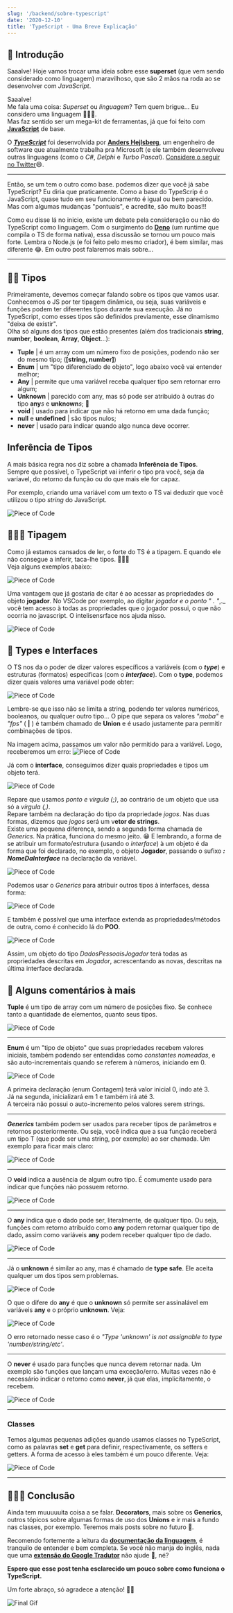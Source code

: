 ```yaml
---
slug: '/backend/sobre-typescript'
date: '2020-12-10'
title: 'TypeScript - Uma Breve Explicação'
---
```


## 🤳 Introdução

Saaalve! Hoje vamos trocar uma ideia sobre esse **superset** (que vem sendo considerado como linguagem) maravilhoso, que são 2 mãos na roda ao se desenvolver com _JavaScript_.

Saaalve!  
Me fala uma coisa: _Superset_ ou _linguagem_? Tem quem brigue... Eu considero uma linguagem 🙅🏽‍♂️.  
Mas faz sentido ser um mega-kit de ferramentas, já que foi feito com [**JavaScript**](https://developer.mozilla.org/pt-BR/docs/Web/JavaScript) de base.

O [_**TypeScript**_](https://www.typescriptlang.org/) foi desenvolvida por [**Anders Hejlsberg**](https://github.com/ahejlsberg), um engenheiro de software que atualmente trabalha pra Microsoft (e ele também desenvolveu outras linguagens (como o _C#_, _Delphi_ e _Turbo Pascal_). [Considere o seguir no Twitter](https://twitter.com/ahejlsberg)😄.

------

Então, se um tem o outro como base. podemos dizer que você já sabe TypeScript? Eu diria que praticamente. Como a base do TypeScrip é o JavaScript, quase tudo em seu funcionamento é igual ou bem parecido. Mas com algumas mudanças "pontuais", e acredite, são muito boas!!!

Como eu disse lá no inicio, existe um debate pela consideração ou não do TypeScript como linguagem. Com o surgimento do [**Deno**](https://deno.land/) (um runtime que compila o TS de forma nativa), essa discussão se tornou um pouco mais forte. Lembra o Node.js (e foi feito pelo mesmo criador), é bem similar, mas diferente 😂. Em outro post falaremos mais sobre...  
  
------  

## 🏋🏽 Tipos  

Primeiramente, devemos começar falando sobre os tipos que vamos usar.
Conhecemos o JS por ter tipagem dinâmica, ou seja, suas variáveis e funções podem ter diferentes tipos durante sua execução. Já no TypeScript, como esses tipos são definidos previamente, esse dinamismo "deixa de existir".  
Olha só alguns dos tipos que estão presentes (além dos tradicionais **string**, **number**, **boolean**, **Array**, **Object**...):  

- **Tuple** | é um array com um número fixo de posições, podendo não ser do mesmo tipo; (**[string, number]**)
- **Enum** | um "tipo diferenciado de objeto", logo abaixo você vai entender melhor;
- **Any** | permite que uma variável receba qualquer tipo sem retornar erro algum;
- **Unknown** | parecido com any, mas só pode ser atribuido à outras do tipo **any**_s_ e **unknown**_s_; 😬
- **void** | usado para indicar que não há retorno em uma dada função;
- **null** e **undefined** | são tipos nulos;
- **never** | usado para indicar quando algo nunca deve ocorrer.  
  
## Inferência de Tipos  
  
A mais básica regra nos diz sobre a chamada **Inferência de Tipos**.  
Sempre que possível, o TypeScript vai inferir o tipo pra você, seja da varíavel, do retorno da função ou do que mais ele for capaz.

Por exemplo, criando uma variável com um texto o TS vai deduzir que você utilizou o tipo _string_ do JavaScript.

![Piece of Code](https://i.imgur.com/1IrdgjL.png)

## 👷🏽‍♂️ Tipagem

Como já estamos cansados de ler, o forte do TS é a tipagem. E quando ele não consegue a inferir, taca-lhe tipos. 👨🏽‍💻  
Veja alguns exemplos abaixo:
 
![Piece of Code](https://i.imgur.com/zvApk88.png)

Uma vantagem que já gostaria de citar é ao acessar as propriedades do objeto **jogador**. No VSCode por exemplo, ao digitar _jogador e o ponto " . "_,._ você tem acesso à todas as propriedades que o jogador possui, o que não ocorria no javascript. O intelisensrface nos ajuda nisso.

![Piece of Code](https://i.imgur.com/wmeuexn.png)

## 🧠 Types e Interfaces

O TS nos da o poder de dizer valores específicos a variáveis (com o _**type**_) e estruturas (formatos) especificas (com o _**interface**_).
Com o **type**, podemos dizer quais valores uma variável pode obter:

![Piece of Code](https://i.imgur.com/GGYxGlG.png)

Lembre-se que isso não se limita a string, podendo ter valores numéricos, booleanos, ou qualquer outro tipo...
O pipe que separa os valores _"moba"_ e _"fps"_ ( **|** ) é também chamado de **Union** e é usado justamente para permitir combinações de tipos.

Na imagem acima, passamos um valor não permitido para a variável. Logo, receberemos um erro:
![Piece of Code](https://i.imgur.com/Tyo36As.png)

Já com o **interface**, conseguimos dizer quais propriedades e tipos um objeto terá.

![Piece of Code](https://i.imgur.com/7KFoIlD.png)

Repare que usamos _ponto e vírgula (;)_, ao contrário de um objeto que usa só a _vírgula (,)_.  
Repare também na declaração do tipo da propriedade _jogos_. Nas duas formas, dizemos que _jogos_ será um v**etor de strings**.  
Existe uma pequena diferença, sendo a segunda forma chamada de _Generics_. Na prática, funciona do mesmo jeito. 😁
E lembrando, a forma de se atribuir um formato/estrutura (usando o _interface_) à um objeto é da forma que foi declarado, no exemplo, o objeto **Jogador**, passando o sufixo _**: NomeDaInterface**_ na declaração da variável.

![Piece of Code](https://i.imgur.com/steqR9Z.png)

Podemos usar o _Generics_ para atribuir outros tipos à interfaces, dessa forma:

![Piece of Code](https://i.imgur.com/YAWyr2T.png)

E também é possível que uma interface extenda as propriedades/métodos de outra, como é conhecido lá do **POO**.

![Piece of Code](https://i.imgur.com/cx5Shzx.png)

Assim, um objeto do tipo _DadosPessoaisJogador_ terá todas as propriedades descritas em _Jogador_, acrescentando as novas, descritas na última interface declarada.  

## 👀 Alguns comentários à mais

**Tuple** é um tipo de array com um número de posições fixo. Se conhece tanto a quantidade de elementos, quanto seus tipos. 

![Piece of Code](https://i.imgur.com/TwR7Qgo.png)

-----

 **Enum** é um "tipo de objeto" que suas propriedades recebem valores iniciais, também podendo ser entendidas como _constantes nomeadas_, e são auto-incrementais quando se referem à números, iniciando em 0.

![Piece of Code](https://i.imgur.com/PrlSfId.png)

A primeira declaração (enum Contagem) terá valor inicial 0, indo até 3.   
Já na segunda, inicializará em 1 e também irá até 3.   
A terceira não possui o auto-incremento pelos valores serem strings.

----

_**Generics**_ também podem ser usados para receber tipos de parâmetros e retornos posteriormente. Ou seja, você indica que a sua função receberá um tipo T (que pode ser uma string, por exemplo) ao ser chamada. Um exemplo para ficar mais claro:

![Piece of Code](https://i.imgur.com/Rkx8nvu.png)

----

O **void** indica a ausência de algum outro tipo. É comumente usado para indicar que funções não possuem retorno.

![Piece of Code](https://i.imgur.com/SXdxH6J.png)

------
O **any** indica que o dado pode ser, literalmente, de qualquer tipo. 
Ou seja, funções com retorno atribuído como **any** podem retornar qualquer tipo de dado, assim como variáveis **any** podem receber qualquer tipo de dado.

![Piece of Code](https://i.imgur.com/P0uuATd.png)

----
Já o **unknown** é similar ao any, mas é chamado de **type safe**. Ele aceita qualquer um dos tipos sem problemas.

![Piece of Code](https://i.imgur.com/klRnFTF.png)

O que o difere do **any** é que o **unknown** só permite ser assinalável em variáveis **any** e o próprio **unknown**. Veja:  

![Piece of Code](https://i.imgur.com/OUB2cVl.png)

O erro retornado nesse caso é o _"Type 'unknown' is not assignable to type 'number/string/etc'_.

-----
O **never** é usado para funções que nunca devem retornar nada. Um exemplo são funções que lançam uma exceção/erro. Muitas vezes não é necessário indicar o retorno como **never**, já que elas, implicitamente, o recebem.

![Piece of Code](https://i.imgur.com/a2pKIsE.png)

---------

### Classes  

Temos algumas pequenas adições quando usamos classes no TypeScript, como as palavras **set** e **get** para definir, respectivamente, os setters e getters. A forma de acesso à eles também é um pouco diferente. Veja:

![Piece of Code](https://i.imgur.com/MPPdbIp.png)


----

## 🏃🏽‍♂️ Conclusão

Ainda tem muuuuuita coisa a se falar. **Decorators**, mais sobre os **Generics**, outros tópicos sobre algumas formas de uso dos **Unions** e ir mais a fundo nas classes, por exemplo. Teremos mais posts sobre no futuro 🤭.

Recomendo fortemente a leitura da [**documentação da linguagem**](https://www.typescriptlang.org/), é tranquilo de entender e bem completa. Se você não manja do inglês, nada que uma [**extensão do Google Tradutor**](https://chrome.google.com/webstore/detail/google-translate/aapbdbdomjkkjkaonfhkkikfgjllcleb?hl=pt) não ajude 😬, né?


**Espero que esse post tenha esclarecido um pouco sobre como funciona o TypeScript.**    

Um forte abraço, só agradece a atenção! 🙏🏾


![Final Gif](https://media.giphy.com/media/MdA16VIoXKKxNE8Stk/giphy.gif)